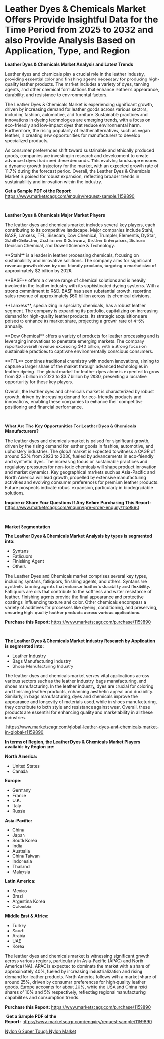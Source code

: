 <p><h1>Leather Dyes & Chemicals Market Offers Provide Insightful Data for the Time Period from 2025 to 2032 and also Provide Analysis Based on Application, Type, and Region</h1></p><p><strong>Leather Dyes & Chemicals Market Analysis and Latest Trends</strong></p>
<p><p>Leather dyes and chemicals play a crucial role in the leather industry, providing essential color and finishing agents necessary for producing high-quality leather products. The market includes a variety of dyes, tanning agents, and other chemical formulations that enhance leather’s appearance, durability, and resistance to environmental factors.</p><p>The Leather Dyes & Chemicals Market is experiencing significant growth, driven by increasing demand for leather goods across various sectors, including fashion, automotive, and furniture. Sustainable practices and innovations in dyeing technologies are emerging trends, with a focus on eco-friendly and low-impact dyes that reduce environmental harm. Furthermore, the rising popularity of leather alternatives, such as vegan leather, is creating new opportunities for manufacturers to develop specialized products.</p><p>As consumer preferences shift toward sustainable and ethically produced goods, companies are investing in research and development to create advanced dyes that meet these demands. This evolving landscape ensures a dynamic growth trajectory for the market, with an expected growth rate of 11.7% during the forecast period. Overall, the Leather Dyes & Chemicals Market is poised for robust expansion, reflecting broader trends in sustainability and innovation within the industry.</p></p>
<p><strong>Get a Sample PDF of the Report:&nbsp;</strong> <a href="https://www.marketscagr.com/enquiry/request-sample/1159890?utm_campaign=1126&utm_medium=2&utm_source=Github&utm_content=ia&utm_term=22032025&utm_id=leather-dyes-chemicals">https://www.marketscagr.com/enquiry/request-sample/1159890</a></p>
<p>&nbsp;</p>
<p><strong>Leather Dyes & Chemicals Major Market Players</strong></p>
<p><p>The leather dyes and chemicals market includes several key players, each contributing to its competitive landscape. Major companies include Stahl, BASF, Lanxess, TFL, Sisecam, Dow Chemical, Trumpler, Elementis, DyStar, Schill+Seilacher, Zschimmer & Schwarz, Brother Enterprises, Sichuan Decision Chemical, and Dowell Science & Technology.</p><p>**Stahl** is a leader in leather processing chemicals, focusing on sustainability and innovative solutions. The company aims for significant revenue growth driven by eco-friendly products, targeting a market size of approximately $2 billion by 2026.</p><p>**BASF** offers a diverse range of chemical solutions and is heavily involved in the leather industry with its sophisticated dyeing systems. With a strong commitment to R&D, BASF has seen substantial growth, reporting sales revenue of approximately $60 billion across its chemical divisions.</p><p>**Lanxess**, specializing in specialty chemicals, has a robust leather segment. The company is expanding its portfolio, capitalizing on increasing demand for high-quality leather products. Its strategic acquisitions are poised to enhance its market share, projecting a growth rate of 4-5% annually.</p><p>**Dow Chemical** offers a variety of products for leather processing and is leveraging innovations to penetrate emerging markets. The company reported overall revenue exceeding $40 billion, with a strong focus on sustainable practices to captivate environmentally conscious consumers.</p><p>**TFL** combines traditional chemistry with modern innovations, aiming to capture a larger share of the market through advanced technologies in leather dyeing. The global market for leather dyes alone is expected to grow from $2.5 billion in 2023 to $3.7 billion by 2030, presenting a lucrative opportunity for these key players.</p><p>Overall, the leather dyes and chemicals market is characterized by robust growth, driven by increasing demand for eco-friendly products and innovations, enabling these companies to enhance their competitive positioning and financial performance.</p></p>
<p>&nbsp;</p>
<p><strong>What Are The Key Opportunities For Leather Dyes & Chemicals Manufacturers?</strong></p>
<p><p>The leather dyes and chemicals market is poised for significant growth, driven by the rising demand for leather goods in fashion, automotive, and upholstery industries. The global market is expected to witness a CAGR of around 5.2% from 2023 to 2030, fueled by advancements in eco-friendly and synthetic dyes. The increasing focus on sustainable practices and regulatory pressures for non-toxic chemicals will shape product innovation and market dynamics. Key geographical markets such as Asia-Pacific and North America will lead growth, propelled by extensive manufacturing activities and evolving consumer preferences for premium leather products. Future prospects indicate robust expansion, particularly in biodegradable solutions.</p></p>
<p><strong>Inquire or Share Your Questions If Any Before Purchasing This Report:</strong> <a href="https://www.marketscagr.com/enquiry/pre-order-enquiry/1159890?utm_campaign=1126&utm_medium=2&utm_source=Github&utm_content=ia&utm_term=22032025&utm_id=leather-dyes-chemicals">https://www.marketscagr.com/enquiry/pre-order-enquiry/1159890</a></p>
<p>&nbsp;</p>
<p><strong>Market Segmentation</strong></p>
<p><strong>The Leather Dyes & Chemicals Market Analysis by types is segmented into:</strong></p>
<p><ul><li>Syntans</li><li>Fatliquors</li><li>Finishing Agent</li><li>Others</li></ul></p>
<p><p>The Leather Dyes and Chemicals market comprises several key types, including syntans, fatliquors, finishing agents, and others. Syntans are synthetic tanning agents that enhance leather's durability and flexibility. Fatliquors are oils that contribute to the softness and water resistance of leather. Finishing agents provide the final appearance and protective coatings, influencing texture and color. Other chemicals encompass a variety of additives for processes like dyeing, conditioning, and preserving, ensuring high-quality leather products across various applications.</p></p>
<p><strong>Purchase this Report:&nbsp;</strong><a href="https://www.marketscagr.com/purchase/1159890?utm_campaign=1126&utm_medium=2&utm_source=Github&utm_content=ia&utm_term=22032025&utm_id=leather-dyes-chemicals">https://www.marketscagr.com/purchase/1159890</a></p>
<p>&nbsp;</p>
<p><strong>The Leather Dyes & Chemicals Market Industry Research by Application is segmented into:</strong></p>
<p><ul><li>Leather Industry</li><li>Bags Manufacturing Industry</li><li>Shoes Manufacturing Industry</li></ul></p>
<p><p>The leather dyes and chemicals market serves vital applications across various sectors such as the leather industry, bags manufacturing, and shoes manufacturing. In the leather industry, dyes are crucial for coloring and finishing leather products, enhancing aesthetic appeal and durability. Similarly, in bags manufacturing, dyes and chemicals improve the appearance and longevity of materials used, while in shoes manufacturing, they contribute to both style and resistance against wear. Overall, these products are essential for enhancing quality and marketability in all these industries.</p></p>
<p><a href="https://www.marketscagr.com/global-leather-dyes-and-chemicals-market-in-global-r1159890?utm_campaign=1126&utm_medium=2&utm_source=Github&utm_content=ia&utm_term=22032025&utm_id=leather-dyes-chemicals">&nbsp;https://www.marketscagr.com/global-leather-dyes-and-chemicals-market-in-global-r1159890</a></p>
<p><strong>In terms of Region, the Leather Dyes & Chemicals Market Players available by Region are:</strong></p>
<p>
    <p> <strong> North America: </strong>
        <ul>
            <li>United States</li>
            <li>Canada</li>
        </ul>
        </p> 
    <p> <strong> Europe: </strong>
        <ul>
            <li>Germany</li>
            <li>France</li>
            <li>U.K.</li>
            <li>Italy</li>
            <li>Russia</li>
        </ul>
        </p> 
    <p> <strong> Asia-Pacific: </strong>
        <ul>
            <li>China</li>
            <li>Japan</li>
            <li>South Korea</li>
            <li>India</li>
            <li>Australia</li>
            <li>China Taiwan</li>
            <li>Indonesia</li>
            <li>Thailand</li>
            <li>Malaysia</li>
        </ul>
        </p> 
    <p> <strong> Latin America: </strong>
        <ul>
            <li>Mexico</li>
            <li>Brazil</li>
            <li>Argentina Korea</li>
            <li>Colombia</li>
        </ul>
        </p> 
    <p> <strong> Middle East & Africa: </strong>
        <ul>
            <li>Turkey</li>
            <li>Saudi</li>
            <li>Arabia</li>
            <li>UAE</li>
            <li>Korea</li>
        </ul>
    </p>
    </p>
<p><p>The leather dyes and chemicals market is witnessing significant growth across various regions, particularly in Asia-Pacific (APAC) and North America (NA). APAC is expected to dominate the market with a share of approximately 40%, fueled by increasing industrialization and rising demand for leather products. North America follows with a market share of around 25%, driven by consumer preferences for high-quality leather goods. Europe accounts for about 20%, while the USA and China hold shares of 10% and 5% respectively, reflecting regional manufacturing capabilities and consumption trends.</p></p>
<p><strong>Purchase this Report: </strong><a href="https://www.marketscagr.com/purchase/1159890?utm_campaign=1126&utm_medium=2&utm_source=Github&utm_content=ia&utm_term=22032025&utm_id=leather-dyes-chemicals">https://www.marketscagr.com/purchase/1159890</a></p>
<p>&nbsp;<strong>Get a Sample PDF of the Report:&nbsp;&nbsp;</strong><a href="https://www.marketscagr.com/enquiry/request-sample/1159890?utm_campaign=1126&utm_medium=2&utm_source=Github&utm_content=ia&utm_term=22032025&utm_id=leather-dyes-chemicals">https://www.marketscagr.com/enquiry/request-sample/1159890</a></p>
<p><strong></strong></p>
<p><p><a href="https://github.com/julyju69/Market-Research-Report-List-6/blob/main/nylon-6-super-tough-nylon-market.md?utm_campaign=1126&utm_medium=2&utm_source=Github&utm_content=ia&utm_term=22032025&utm_id=leather-dyes-chemicals">Nylon 6 Super Tough Nylon Market</a></p></p>
